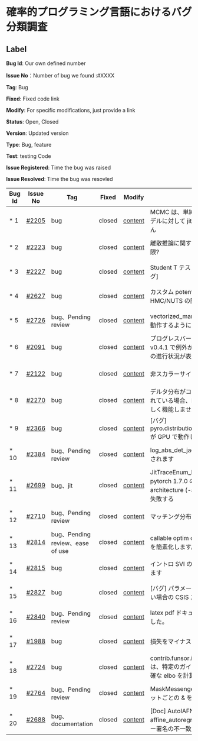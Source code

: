 # 確率的プログラミング言語におけるバグ分類調査
## Label
**Bug Id**: Our own defined number  

**Issue No**：Number of bug we found :#XXXX  

**Tag**: Bug

**Fixed**: Fixed code link

**Modify**: For specific modifications, just provide a link 

**Status**: Open, Closed

**Version**: Updated version  

**Type**: Bug, feature  

**Test**: testing Code

**Issue Registered**: Time the bug was raised  

**Issue Resolved**: Time the bug was resovled  

| Bug Id | Issue No | Tag | Fixed | Modify| Status |Version|Type|Test|Issue Registered | Issue Resolved |
| --- | --- | --- | --- | --- | --- | --- | --- | --- | --- | --- |
| * 1 | [#2205](https://github.com/pyro-ppl/pyro/issues/2205) | bug | closed | [content]() | MCMC は、単純なロジスティック回帰モデルに対して jit_compile を実行できません |  | algorithm/accuracy | [Test]() |  4 Dec 2019 | committed on 14 Dec 2019 |
| * 2 | [#2223](https://github.com/pyro-ppl/pyro/issues/2223) | bug | closed | [content]() | 離散推論に関する文書化されていない制限? | | algorithm/accuracy | [Test]() |  12 Dec 2019 | committed on 23 Dec 2019 |
| * 3 | [#2227](https://github.com/pyro-ppl/pyro/issues/2227) | bug | closed | [content]() | Student T テストが GPU で失敗する [バグ] | | algorithm/accuracy | [Test]() |  19 Dec 2019 | committed on 19 Dec 2019 |
| * 4 | [#2627](https://github.com/pyro-ppl/pyro/issues/2627) | bug | closed | [content]() | カスタム potential_fn を使用した HMC/NUTS の問題  | | algorithm/accuracy | [Test]() |  16 Sep 2020 | committed on 21 Sep 2020 |
| * 5 | [#2726](https://github.com/pyro-ppl/pyro/pull/2726) | bug、Pending review| closed | [content]() | vectorized_markov でリプレイが正しく動作するように | | algorithm/accuracy | [Test]() |  29 Dec 2020 | committed on 21 Sep 2020 |
| * 6 | [#2091](https://github.com/pyro-ppl/pyro/issues/2091) | bug | closed | [content]() | プログレスバー tqdm v4.36.1 と Pyro v0.4.1 で例外が発生し、複数のチェーンの進行状況が表示されるバグ | | dimension/boundary | [Test]() |  24 Oct 2019 | committed on 24 Oct 2019 |
| * 7 | [#2122](https://github.com/pyro-ppl/pyro/issues/2122) | bug | closed | [content]() | 非スカラーサイトの予測クラスが失敗する | | dimension/boundary | [Test]() |  6 Nov 2019 | committed on 7 Nov 2019 |
| * 8 | [#2270](https://github.com/pyro-ppl/pyro/issues/2270) | bug | closed | [content]() | デルタ分布がコンポーネントとして使用されている場合、MaskedMixture 分布は正しく機能しません | | dimension/boundary | [Test]() |  20 jan 2020 | committed on 23 jan 2020 |
| * 9 | [#2366](https://github.com/pyro-ppl/pyro/issues/2366) | bug | closed | [content]() | [バグ] pyro.distributions.InverseGamma.sample が GPU で動作しない | | dimension/boundary | [Test]() |  14 Mar 2020 | committed on 14 Mar 2020 |
| * 10 | [#2384](https://github.com/pyro-ppl/pyro/pull/2384) | bug、Pending review | closed | [content]() | log_abs_det_jacobian必要に応じて再計算されます | | dimension/boundary | [Test]() |  26 Mar 2020 | committed on 27 Mar 2020 |
| * 11 | [#2699](https://github.com/pyro-ppl/pyro/issues/2699) | bug、jit | closed | [content]() | JitTraceEnum_ELBO が nvrtc: エラー: pytorch 1.7.0 の RTX 3090 で --gpu-architecture (-arch) の無効な値 #2699で失敗する | | dimension/boundary | [Test]() |  19 Nov 2020 | committed on 30 Nov 2020 |
| * 12 | [#2710](https://github.com/pyro-ppl/pyro/pull/2710) | bug、Pending review | closed | [content]() | マッチング分布でベーテ近似を安定化 | | dimension/boundary | [Test]() |  8 Dec 2020 | committed on 6 Aug 2021 |
| * 13 | [#2814](https://github.com/pyro-ppl/pyro/pull/2814) | bug、Pending review、ease of use | closed | [content]() | callable optim configs のパラメーター名を簡素化します。 | | dimension/boundary | [Test]() |  22 Apr 2021 | committed on 23 Apr 2021 |
| * 14 | [#2815](https://github.com/pyro-ppl/pyro/issues/2815) | bug | closed | [content]() | イントロ SVI の例にはバグ #2815があります | | dimension/boundary | [Test]() |  24 Apr 2021 | committed on 25 Apr 2021 |
| * 15 | [#2827](https://github.com/pyro-ppl/pyro/issues/2815) | bug | closed | [content]() | [バグ] パラメータが完全に使用されていない場合の CSIS エラー  | | dimension/boundary | [Test]() |  29 Apr 2021 | committed on 29 Apr 2021 |
| * 16 | [#2840](https://github.com/pyro-ppl/pyro/pull/2840) | bug、Pending review | closed | [content]() | latex pdf ドキュメントの数式を修正しました。  | | dimension/boundary | [Test]() |  13 May 2021 | committed on 17 May 2021 |
| * 17 | [#1988](https://github.com/pyro-ppl/pyro/pull/1988) | bug | closed | [content]() | 損失をマイナスにする  | | General numerical | [Test]() |  1 Aug 2019 | committed on 10 Aug 2019 |
| * 18 | [#2724](https://github.com/pyro-ppl/pyro/issues/2724) | bug | closed | [content]() | contrib.funsor.infer.TraceEnum_ELBO は、特定のガイド列挙モデルに対して不正確な elbo を計算できます  | | General numerical | [Test]() |  26 Dec 2020 | committed on 11 Mar 2021 |
|* 19 | [#2764](https://github.com/pyro-ppl/pyro/pull/2764) | bug、Pending review | closed | [content]() | MaskMessenger の bool と Tensor のビットごとの & を修正 | | Language/translation | [Test]() |  11 Feb 2021 | committed on 11 Feb 2021 |
 |* 20 | [#2688](https://github.com/pyro-ppl/pyro/issues/2688) | bug、documentation | closed | [content]() | [Doc] AutoIAFNormal と affine_autoregressive の間のパラメーター署名の不一致 | | documentation | [Test]() |  26 Dec 2020 | committed on 11 Mar 2021 |


